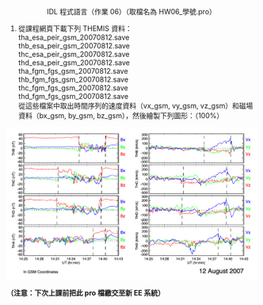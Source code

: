 <p align="center">IDL 程式語言（作業 06）（取檔名為 HW06_學號.pro）</p>

1. 從課程網頁下載下列 THEMIS 資料：  
    tha_esa_peir_gsm_20070812.save  
    thb_esa_peir_gsm_20070812.save  
    thc_esa_peir_gsm_20070812.save  
    thd_esa_peir_gsm_20070812.save  
    tha_fgm_fgs_gsm_20070812.save  
    thb_fgm_fgs_gsm_20070812.save  
    thc_fgm_fgs_gsm_20070812.save  
    thd_fgm_fgs_gsm_20070812.save  
從這些檔案中取出時間序列的速度資料（vx_gsm, vy_gsm, vz_gsm）和磁場資料（bx_gsm, by_gsm, bz_gsm），然後繪製下列圖形：（100%）

<p align="center" width="100%"><img src="https://github.com/chikenscrach/SS2012/blob/main/hw06/image/img-1.png"></p>

**（注意：下次上課前把此 pro 檔繳交至新 EE 系統）**